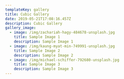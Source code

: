 ```yaml
---
templateKey: gallery
title: Cubic Gallery
date: 2019-05-21T17:08:16.457Z
description: Cubic Gallery
gallery_image:
  - image: /img/zachariah-hagy-484678-unsplash.jpg
    title: Sample Image 1
    description: Sample Image 1
  - image: /img/kaung-myat-min-749991-unsplash.jpg
    title: Sample Image 2
    description: Sample Image 2
  - image: /img/michael-schiffer-792680-unsplash.jpg
    title: Sample Image 3
    description: Sample Image 3
---
```


